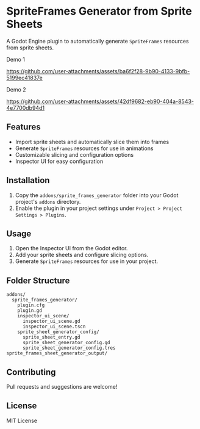 # SpriteFrames Generator from Sprite Sheets

A Godot Engine plugin to automatically generate `SpriteFrames` resources from sprite sheets.

Demo 1

https://github.com/user-attachments/assets/ba6f2f28-9b90-4133-9bfb-5199ec41837e

Demo 2

https://github.com/user-attachments/assets/42df9682-eb90-404a-8543-4e7700db94d1

## Features
- Import sprite sheets and automatically slice them into frames
- Generate `SpriteFrames` resources for use in animations
- Customizable slicing and configuration options
- Inspector UI for easy configuration

## Installation
1. Copy the `addons/sprite_frames_generator` folder into your Godot project's `addons` directory.
2. Enable the plugin in your project settings under `Project > Project Settings > Plugins`.

## Usage
1. Open the Inspector UI from the Godot editor.
2. Add your sprite sheets and configure slicing options.
3. Generate `SpriteFrames` resources for use in your project.

## Folder Structure
```
addons/
  sprite_frames_generator/
    plugin.cfg
    plugin.gd
    inspector_ui_scene/
      inspector_ui_scene.gd
      inspector_ui_scene.tscn
    sprite_sheet_generator_config/
      sprite_sheet_entry.gd
      sprite_sheet_generator_config.gd
      sprite_sheet_generator_config.tres
sprite_frames_sheet_generator_output/
```

## Contributing
Pull requests and suggestions are welcome!

## License
MIT License
